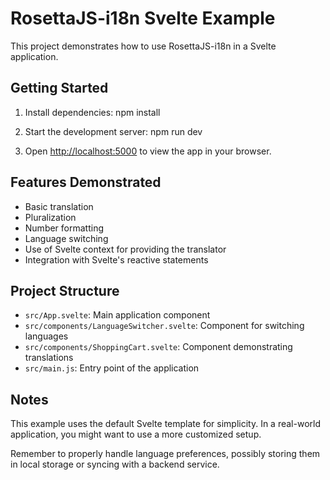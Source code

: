 # RosettaJS-i18n Svelte Example

This project demonstrates how to use RosettaJS-i18n in a Svelte application.

## Getting Started

1. Install dependencies:
npm install


2. Start the development server:
npm run dev


3. Open [http://localhost:5000](http://localhost:5000) to view the app in your browser.

## Features Demonstrated

- Basic translation
- Pluralization
- Number formatting
- Language switching
- Use of Svelte context for providing the translator
- Integration with Svelte's reactive statements

## Project Structure

- `src/App.svelte`: Main application component
- `src/components/LanguageSwitcher.svelte`: Component for switching languages
- `src/components/ShoppingCart.svelte`: Component demonstrating translations
- `src/main.js`: Entry point of the application

## Notes

This example uses the default Svelte template for simplicity. In a real-world application, you might want to use a more customized setup.

Remember to properly handle language preferences, possibly storing them in local storage or syncing with a backend service.
